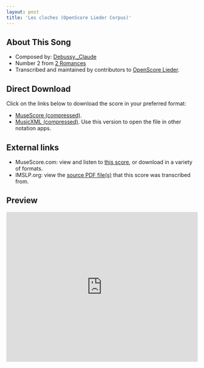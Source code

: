 ```yaml
---
layout: post
title: 'Les cloches (OpenScore Lieder Corpus)'
---
```


## About This Song

- Composed by: [Debussy,_Claude](https://fourscoreandmore.org/openscore/lieder/Debussy,_Claude)
- Number 2 from [2 Romances](https://fourscoreandmore.org/openscore/lieder/Debussy,_Claude/2_Romances)
- Transcribed and maintained by contributors to [OpenScore Lieder].

[OpenScore Lieder]: https://musescore.com/openscore-lieder-corpus

## Direct Download

Click on the links below to download the score in your preferred format:
- [MuseScore (compressed)](https://github.com/openscore/lieder/blob/main/scores/Debussy,_Claude/2_Romances/2_Les_cloches/lc7086632.mscz?raw=true).
- [MusicXML (compressed)](https://github.com/openscore/lieder/blob/main/scores/Debussy,_Claude/2_Romances/2_Les_cloches/lc7086632.mxl?raw=true). Use this version to open the file in other notation apps.

## External links

- MuseScore.com: view and listen to [this score][MuseScore], or download in a variety of formats.
- IMSLP.org: view the [source PDF file(s)][IMSLP] that this score was transcribed from.

[MuseScore]: https://musescore.com/score/7086632
[IMSLP]: https://imslp.org/wiki/Special:ReverseLookup/14816

## Preview

<iframe width="100%" height="394" src="https://musescore.com/openscore-lieder-corpus/scores/7086632/embed" frameborder="0" allowfullscreen allow="autoplay; fullscreen"></iframe>
